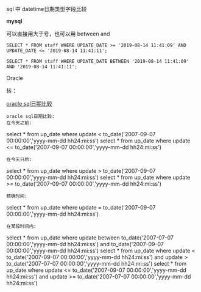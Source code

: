 sql 中 datetime日期类型字段比较

 

**mysql** 

可以直接用大于号，也可以用 between and

```
SELECT * FROM staff WHERE UPDATE_DATE >= '2019-08-14 11:41:09' AND UPDATE_DATE <= '2019-08-14 11:41:11';

SELECT * FROM staff WHERE UPDATE_DATE BETWEEN '2019-08-14 11:41:09' AND '2019-08-14 11:41:11';
```

 

Oracle

转：

[oracle sql日期比较](http://www.blogjava.net/forker/archive/2007/09/07/143467.html)

```
oracle sql日期比较:
在今天之前:
```

select * from up_date where update < to_date('2007-09-07 00:00:00','yyyy-mm-dd hh24:mi:ss')
select * from up_date where update <= to_date('2007-09-07 00:00:00','yyyy-mm-dd hh24:mi:ss')

```
在今天只后:
```

select * from up_date where update > to_date('2007-09-07 00:00:00','yyyy-mm-dd hh24:mi:ss')
select * from up_date where update >= to_date('2007-09-07 00:00:00','yyyy-mm-dd hh24:mi:ss')

```
精确时间:
```

select * from up_date where update = to_date('2007-09-07 00:00:00','yyyy-mm-dd hh24:mi:ss')

```
在某段时间内:
```

select * from up_date where update between to_date('2007-07-07 00:00:00','yyyy-mm-dd hh24:mi:ss') and to_date('2007-09-07 00:00:00','yyyy-mm-dd hh24:mi:ss')
select * from up_date where update < to_date('2007-09-07 00:00:00','yyyy-mm-dd hh24:mi:ss') and update > to_date('2007-07-07 00:00:00','yyyy-mm-dd hh24:mi:ss')
select * from up_date where update <= to_date('2007-09-07 00:00:00','yyyy-mm-dd hh24:mi:ss') and update >= to_date('2007-07-07 00:00:00','yyyy-mm-dd hh24:mi:ss')